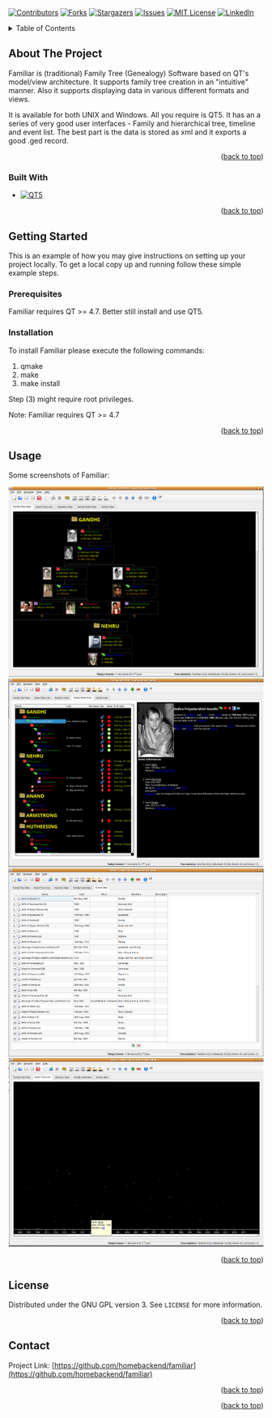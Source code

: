 <!-- Improved compatibility of back to top link: See: https://github.com/othneildrew/Best-README-Template/pull/73 -->
<a name="readme-top"></a>
<!--
*** Thanks for checking out the Best-README-Template. If you have a suggestion
*** that would make this better, please fork the repo and create a pull request
*** or simply open an issue with the tag "enhancement".
*** Don't forget to give the project a star!
*** Thanks again! Now go create something AMAZING! :D
-->



<!-- PROJECT SHIELDS -->
<!--
*** I'm using markdown "reference style" links for readability.
*** Reference links are enclosed in brackets [ ] instead of parentheses ( ).
*** See the bottom of this document for the declaration of the reference variables
*** for contributors-url, forks-url, etc. This is an optional, concise syntax you may use.
*** https://www.markdownguide.org/basic-syntax/#reference-style-links
-->
[![Contributors][contributors-shield]][contributors-url]
[![Forks][forks-shield]][forks-url]
[![Stargazers][stars-shield]][stars-url]
[![Issues][issues-shield]][issues-url]
[![MIT License][license-shield]][license-url]
[![LinkedIn][linkedin-shield]][linkedin-url]



<!-- TABLE OF CONTENTS -->
<details>
  <summary>Table of Contents</summary>
  <ol>
    <li>
      <a href="#about-the-project">About The Project</a>
      <ul>
        <li><a href="#built-with">Built With</a></li>
      </ul>
    </li>
    <li>
      <a href="#getting-started">Getting Started</a>
      <ul>
        <li><a href="#prerequisites">Prerequisites</a></li>
        <li><a href="#installation">Installation</a></li>
      </ul>
    </li>
    <li><a href="#usage">Usage</a></li>
    <li><a href="#license">License</a></li>
    <li><a href="#contact">Contact</a></li>
  </ol>
</details>



<!-- ABOUT THE PROJECT -->
## About The Project

Familiar is (traditional) Family Tree (Genealogy) Software based on QT's model/view architecture. It supports family tree creation in an "intuitive" manner. Also it supports displaying data in various different formats and views.

It is available for both UNIX and Windows. All you require is QT5. It has an a series of very good user interfaces - Family and hierarchical tree, timeline and event list. The best part is the data is stored as xml and it exports a good .ged record. 


<p align="right">(<a href="#readme-top">back to top</a>)</p>



### Built With

* [![QT5][Qt5]][Qt5-url]

<p align="right">(<a href="#readme-top">back to top</a>)</p>



<!-- GETTING STARTED -->
## Getting Started

This is an example of how you may give instructions on setting up your project locally.
To get a local copy up and running follow these simple example steps.

### Prerequisites

Familiar requires QT >= 4.7. Better still install and use QT5.

### Installation

To install Familiar please execute the following commands:

1. qmake
2. make
3. make install

Step (3) might require root privileges.

Note: Familiar requires QT >= 4.7

<p align="right">(<a href="#readme-top">back to top</a>)</p>



<!-- USAGE EXAMPLES -->
## Usage


Some screenshots of Familiar:

![Family Tree View](./doc/screenshots/FamilyTreeView.png)
![Family Node View](./doc/screenshots/FamilyNodeView.png)
![Events View](./doc/screenshots/EventsView.png)
![Event Time Line](./doc/screenshots/EventTimeLine.png)

<p align="right">(<a href="#readme-top">back to top</a>)</p>


<!-- LICENSE -->
## License

Distributed under the GNU GPL version 3. See `LICENSE` for more information.

<p align="right">(<a href="#readme-top">back to top</a>)</p>



<!-- CONTACT -->
## Contact

Project Link: [https://github.com/homebackend/familiar](https://github.com/homebackend/familiar)

<p align="right">(<a href="#readme-top">back to top</a>)</p>


<p align="right">(<a href="#readme-top">back to top</a>)</p>



<!-- MARKDOWN LINKS & IMAGES -->
<!-- https://www.markdownguide.org/basic-syntax/#reference-style-links -->
[contributors-shield]: https://img.shields.io/github/contributors/homebackend/familiar.svg?style=for-the-badge
[contributors-url]: https://github.com/homebackend/familiar/graphs/contributors
[forks-shield]: https://img.shields.io/github/forks/homebackend/familiar.svg?style=for-the-badge
[forks-url]: https://github.com/homebackend/familiar/network/members
[stars-shield]: https://img.shields.io/github/stars/homebackend/familiar.svg?style=for-the-badge
[stars-url]: https://github.com/homebackend/familiar/stargazers
[issues-shield]: https://img.shields.io/github/issues/homebackend/familiar.svg?style=for-the-badge
[issues-url]: https://github.com/homebackend/familiar/issues
[license-shield]: https://img.shields.io/github/license/homebackend/familiar.svg?style=for-the-badge
[license-url]: https://github.com/homebackend/familiar/blob/master/LICENSE
[linkedin-shield]: https://img.shields.io/badge/-LinkedIn-black.svg?style=for-the-badge&logo=linkedin&colorB=555
[linkedin-url]: https://linkedin.com/in/neeraj-jakhar-39686212b
[Qt5]: https://doc.qt.io/style/qt-logo-documentation.svg
[Qt5-url]: https://doc.qt.io/qt-5/
